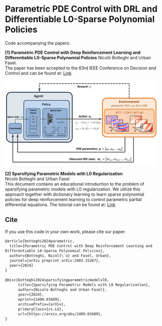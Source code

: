 # Parametric PDE Control with DRL and Differentiable L0-Sparse Polynomial Policies

Code accompanying the papers:

**[1] Parametric PDE Control with Deep Reinforcement Learning and Differentiable L0-Sparse Polynomial Policies**
Nicolò Botteghi and Urban Fasel. \
The paper has been accepted to the 63rd IEEE Conference on Decision and Control and can be found at: [Link](https://arxiv.org/pdf/2403.15267)

![alt text](Figure1.png)

**[2] Sparsifying Parametric Models with L0 Regularization** \
Nicolò Botteghi and Urban Fasel \
This document contains an educational introduction to the problem of sparsifying parametric models with L0 regularization. We utilize this approach together with dictionary learning to learn sparse polynomial policies for deep reinforcement learning to control parametric partial differential equations. 
The tutorial can be found at: [Link](https://arxiv.org/pdf/2409.03489)

## Cite
If you use this code in your own work, please cite our paper:
```
@article{botteghi2024parametric,
  title={Parametric PDE Control with Deep Reinforcement Learning and Differentiable L0-Sparse Polynomial Policies},
  author={Botteghi, Nicol{\`o} and Fasel, Urban},
  journal={arXiv preprint arXiv:2403.15267},
  year={2024}
}

@misc{botteghi2024sparsifyingparametricmodelsl0,
      title={Sparsifying Parametric Models with L0 Regularization}, 
      author={Nicolò Botteghi and Urban Fasel},
      year={2024},
      eprint={2409.03489},
      archivePrefix={arXiv},
      primaryClass={cs.LG},
      url={https://arxiv.org/abs/2409.03489}, 
}
```
